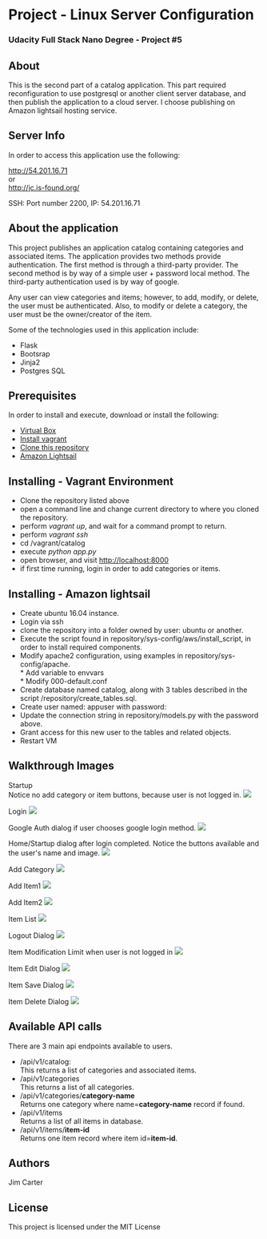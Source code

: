 # Project - Linux Server Configuration
### Udacity Full Stack Nano Degree - Project #5  

## About
This is the second part of a catalog application.  This part required reconfiguration to use postgresql or another client server database, and then publish the application to a cloud server.  I choose publishing on Amazon lightsail hosting service.  

## Server Info
In order to access this application use the following:

http://54.201.16.71<br>or<br>http://jc.is-found.org/

SSH: Port number 2200, IP: 54.201.16.71

## About the application
This project publishes an application catalog containing categories and associated items. The application provides two methods provide authentication.  The first method is through a third-party provider.  The second method is by way of a simple user + password local method.  The third-party authentication used is by way of google.  

Any user can view categories and items; however, to add, modify, or delete, the user must be authenticated.  Also, to modify or delete a category, the user must be the owner/creator of the item.  

Some of the technologies used in this application include:
* Flask 
* Bootsrap
* Jinja2
* Postgres SQL

## Prerequisites
In order to install and execute, download or install the following:
* [Virtual Box](https://www.virtualbox.org/wiki/Downloads)
* [Install vagrant](https://www.vagrantup.com/)
* [Clone this repository](https://github.com/jcarter62/udacity-project5.git)
* [Amazon Lightsail](https://aws.amazon.com/lightsail/)

## Installing - Vagrant Environment
* Clone the repository listed above
* open a command line and change current directory to where you cloned the repository.
* perform _vagrant up_, and wait for a command prompt to return.
* perform _vagrant ssh_
* cd /vagrant/catalog
* execute _python app.py_
* open browser, and visit [http://localhost:8000](http://localhost:8000)
* if first time running, login in order to add categories or items.

## Installing - Amazon lightsail
* Create ubuntu 16.04 instance.
* Login via ssh
* clone the repository into a folder owned by user: ubuntu or another.
* Execute the script found in repository/sys-config/aws/install_script, in order to install required components.
* Modify apache2 configuration, using examples in repository/sys-config/apache.<br>* Add variable to envvars<br>* Modify 000-default.conf
* Create database named catalog, along with 3 tables described in the script /repository/create_tables.sql.
* Create user named: appuser with password: <some password>
* Update the connection string in repository/models.py with the password above.
* Grant access for this new user to the tables and related objects.
* Restart VM 

## Walkthrough Images

Startup<br>
Notice no add category or item buttons, because user is not logged in.
<img src="images/0-startup.png">

Login
<img src="images/1-login.png">

Google Auth dialog if user chooses google login method.
<img src="images/2-google-auth.png">

Home/Startup dialog after login completed.  Notice the buttons available and the user's name and image.
<img src="images/3-home-after-login.png">

Add Category
<img src="images/4-add-category.png">

Add Item1
<img src="images/5-add-item1.png">

Add Item2
<img src="images/5-add-item2.png">

Item List
<img src="images/6-item-list.png">

Logout Dialog
<img src="images/7-logout.png">

Item Modification Limit when user is not logged in
<img src="images/8-item-modification-limit.png">

Item Edit Dialog
<img src="images/9-item-edit.png">

Item Save Dialog
<img src="images/A-item-save.png">

Item Delete Dialog
<img src="images/B-item-delete.png">

## Available API calls
There are 3 main api endpoints available to users.
- /api/v1/catalog: <br>This returns a list of categories and associated items.
- /api/v1/categories <br>This returns a list of all categories.  
- /api/v1/categories/**category-name** <br>Returns one category where name=**category-name** record if found.
- /api/v1/items<br>Returns a list of all items in database.
- /api/v1/items/**item-id**<br>Returns one item record where item id=**item-id**.

## Authors
Jim Carter

## License
This project is licensed under the MIT License


